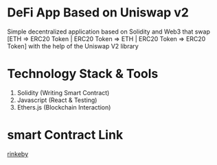 # DeFi App Based on Uniswap v2

Simple decentralized application based on Solidity and Web3 that swap [ETH => ERC20 Token | ERC20 Token => ETH | ERC20 Token => ERC20 Token] with the help of the Uniswap V2 library

# Technology Stack & Tools
1. Solidity (Writing Smart Contract)
2. Javascript (React & Testing)
3. Ethers.js (Blockchain Interaction)

# smart Contract Link
[rinkeby](https://rinkeby.etherscan.io/address/0x751A3F987DD8b08FB85dfFF163ab9C6982CE1790#code)
